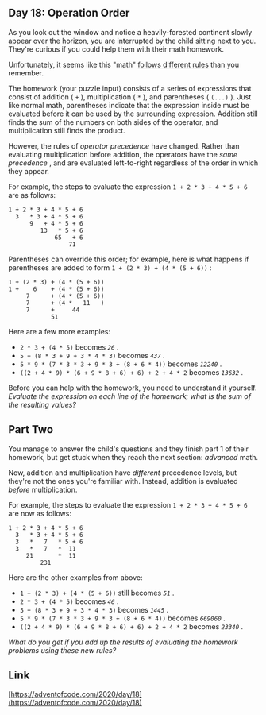## Day 18: Operation Order

As you look out the window and notice a heavily-forested continent slowly appear over the horizon, you are interrupted by the child sitting next to you. They're curious if you could help them with their math homework.

Unfortunately, it seems like this "math" [follows different rules](https://www.youtube.com/watch?v=3QtRK7Y2pPU&t=15) than you remember.

The homework (your puzzle input) consists of a series of expressions that consist of addition ( `+` ), multiplication ( `*` ), and parentheses ( `(...)` ). Just like normal math, parentheses indicate that the expression inside must be evaluated before it can be used by the surrounding expression. Addition still finds the sum of the numbers on both sides of the operator, and multiplication still finds the product.

However, the rules of _operator precedence_ have changed. Rather than evaluating multiplication before addition, the operators have the _same precedence_ , and are evaluated left-to-right regardless of the order in which they appear.

For example, the steps to evaluate the expression `1 + 2 * 3 + 4 * 5 + 6` are as follows:

    1 + 2 * 3 + 4 * 5 + 6
      3   * 3 + 4 * 5 + 6
          9   + 4 * 5 + 6
             13   * 5 + 6
                 65   + 6
                     71

Parentheses can override this order; for example, here is what happens if parentheses are added to form `1 + (2 * 3) + (4 * (5 + 6))` :

    1 + (2 * 3) + (4 * (5 + 6))
    1 +    6    + (4 * (5 + 6))
         7      + (4 * (5 + 6))
         7      + (4 *   11   )
         7      +     44
                51

Here are a few more examples:

- `2 * 3 + (4 * 5)` becomes _`26`_ .
- `5 + (8 * 3 + 9 + 3 * 4 * 3)` becomes _`437`_ .
- `5 * 9 * (7 * 3 * 3 + 9 * 3 + (8 + 6 * 4))` becomes _`12240`_ .
- `((2 + 4 * 9) * (6 + 9 * 8 + 6) + 6) + 2 + 4 * 2` becomes _`13632`_ .

Before you can help with the homework, you need to understand it yourself. _Evaluate the expression on each line of the homework; what is the sum of the resulting values?_

## Part Two

You manage to answer the child's questions and they finish part 1 of their homework, but get stuck when they reach the next section: _advanced_ math.

Now, addition and multiplication have _different_ precedence levels, but they're not the ones you're familiar with. Instead, addition is evaluated _before_ multiplication.

For example, the steps to evaluate the expression `1 + 2 * 3 + 4 * 5 + 6` are now as follows:

    1 + 2 * 3 + 4 * 5 + 6
      3   * 3 + 4 * 5 + 6
      3   *   7   * 5 + 6
      3   *   7   *  11
         21       *  11
             231

Here are the other examples from above:

- `1 + (2 * 3) + (4 * (5 + 6))` still becomes _`51`_ .
- `2 * 3 + (4 * 5)` becomes _`46`_ .
- `5 + (8 * 3 + 9 + 3 * 4 * 3)` becomes _`1445`_ .
- `5 * 9 * (7 * 3 * 3 + 9 * 3 + (8 + 6 * 4))` becomes _`669060`_ .
- `((2 + 4 * 9) * (6 + 9 * 8 + 6) + 6) + 2 + 4 * 2` becomes _`23340`_ .

_What do you get if you add up the results of evaluating the homework problems using these new rules?_

## Link

[https://adventofcode.com/2020/day/18](https://adventofcode.com/2020/day/18)
